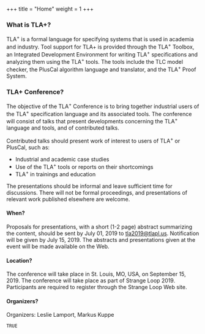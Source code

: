 +++
title = "Home"
weight = 1
+++

<!--
{{% notice note %}}
*If you want a video introduction, come watch my [Strange Loop talk](https://www.youtube.com/watch?v=_9B__0S21y8) on TLA+!*
{{% /notice %}}
-->
### What is TLA+?

TLA<sup>+</sup> is a formal language for specifying systems that is used in academia and industry. Tool support for TLA+ is provided through the TLA<sup>+</sup> Toolbox, an Integrated Development Environment for writing TLA<sup>+</sup> specifications and analyzing them using the TLA<sup>+</sup> tools. The tools include the TLC model checker, the PlusCal algorithm language and translator, and the TLA<sup>+</sup> Proof System.

### TLA+ Conference?

The objective of the TLA<sup>+</sup> Conference is to bring together industrial users of the TLA<sup>+</sup> specification language and its associated tools. The conference will consist of talks that present developments concerning the TLA<sup>+</sup> language and tools, and of contributed talks.

Contributed talks should present work of interest to users of TLA<sup>+</sup> or PlusCal, such as:

* Industrial and academic case studies
* Use of the TLA<sup>+</sup> tools or reports on their shortcomings
* TLA<sup>+</sup> in trainings and education

The presentations should be informal and leave sufficient time for discussions. There will not be formal proceedings, and presentations of relevant work published elsewhere are welcome.

#### When?

Proposals for presentations, with a short (1-2 page) abstract summarizing the content, should be sent by July 01, 2019 to tla2019@tlapl.us. Notification will be given by July 15, 2019. The abstracts and presentations given at the event will be made available on the Web.

#### Location?

The conference will take place in St. Louis, MO, USA, on September 15, 2019. The conference will take place as part of Strange Loop 2019. Participants are required to register through the Strange Loop Web site.

#### Organizers?
Organizers: Leslie Lamport, Markus Kuppe

```tla
TRUE
```

